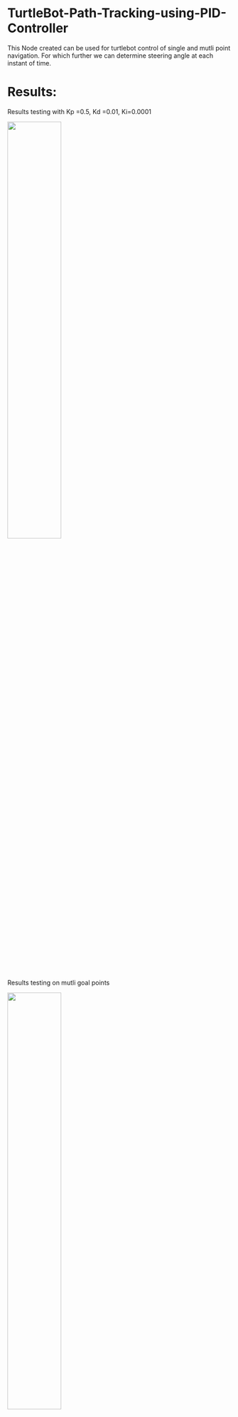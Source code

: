 # TurtleBot-Path-Tracking-using-PID-Controller
This Node created can be used for turtlebot control of single and mutli point navigation. For which further we can determine steering angle at each instant of time. 

# Results:

Results testing with Kp =0.5, Kd =0.01, Ki=0.0001
<p float="center">
<img src="animations/PID_control.gif" width="49%"/>
</p>

Results testing on mutli goal points
<p float="center">
<img src="animations/PID_control.gif" width="49%"/>
</p>

Results with multi-goal points
<p float="center">
<img src="animations/Multiple_goals.gif" width="49%"/>
</p>



# Lauching simulation

First download the repo and create a catkin workspace

```
 roslaunch turtlebot3_gazebo turtlebot3_empty_world.launch
```

Once gazebo is launched, open another terminal, then

```
source ./devel/setup.bash
```
```
rosrun turtlebot3_controller controller_node
```

# References:

Create Catkin_ws and initialize it, Follow the http://wiki.ros.org/ROS/Tutorials link for more information.

Install tutlebot3 package, Follow the https://emanual.robotis.com/docs/en/platform/turtlebot3/simulation/ link for more information.


